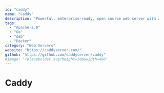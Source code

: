 ```yaml
---
id: "caddy"
name: "Caddy"
description: "Powerful, enterprise-ready, open source web server with automatic HTTPS."
tags:
  - "Apache-2.0"
  - "Go"
  - "deb"
  - "Docker"
category: "Web Servers"
website: "https://caddyserver.com/"
github: "https://github.com/caddyserver/caddy"
#image: "/placeholder.svg?height=300&width=400"
---
```


# Caddy
